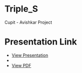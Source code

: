 # Triple_S
Cupit - Avishkar Project

# Presentation Link
<ul>
  <li><a href="https://docs.google.com/presentation/d/1YJ1f_7ym2mGT6H9STEzhe2x2VnxlGOIh/edit?usp=sharing&ouid=112519722956251370347&rtpof=true&sd=true" target="_blank" >View Presentation</a><li>
  <li><a href="https://drive.google.com/file/d/1iq0CVDVdPfu9gvrlH6pvoRKNgTuiA5dK/view?usp=sharing" target="_blank">View PDF</a></li>
  </ul>


